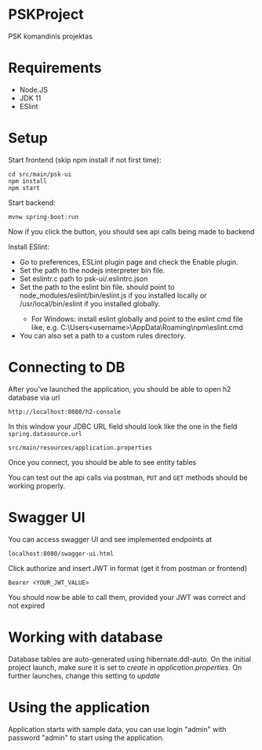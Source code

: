 # PSKProject
PSK komandinis projektas

# Requirements
  - Node.JS
  - JDK 11
  - ESlint
  
# Setup
Start frontend (skip npm install if not first time):
```
cd src/main/psk-ui
npm install
npm start
```

Start backend: 
```
mvnw spring-boot:run
```

Now if you click the button, you should see api calls being made to backend

Install ESlint:
- Go to preferences, ESLint plugin page and check the Enable plugin.
- Set the path to the nodejs interpreter bin file.
- Set eslintr.c path to psk-ui/.eslintrc.json
- Set the path to the eslint bin file. should point to <project path>node_modules/eslint/bin/eslint.js if you installed locally or /usr/local/bin/eslint if you installed globally.
    - For Windows: install eslint globally and point to the eslint cmd file like, e.g. C:\Users\<username>\AppData\Roaming\npm\eslint.cmd
- You can also set a path to a custom rules directory.

# Connecting to DB

After you've launched the application, you should be able to open h2 database via url
```
http://localhost:8080/h2-console
```

In this window your JDBC URL field should look like the one in the field `spring.datasource.url`

```
src/main/resources/application.properties
```

Once you connect, you should be able to see entity tables

You can test out the api calls via postman, `PUT` and `GET` methods should be working properly.

# Swagger UI

You can access swagger UI and see implemented endpoints at
```
localhost:8080/swagger-ui.html
```
Click authorize and insert JWT in format (get it from postman or frontend)
```
Bearer <YOUR_JWT_VALUE>
```
You should now be able to call them, provided your JWT was correct and not expired

# Working with database

Database tables are auto-generated using hibernate.ddl-auto. On the initial project launch, make sure it is set to *create* in *application.properties*. On further launches, change this setting to *update*

# Using the application
Application starts with sample data, you can use login "admin" with password "admin" to start using the application.
